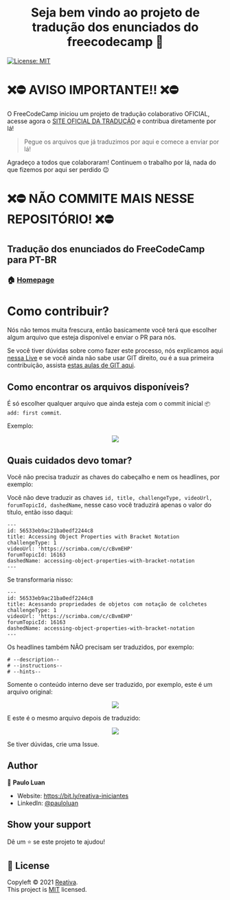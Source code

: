 <h1 align="center">Seja bem vindo ao projeto de tradução dos enunciados do freecodecamp 👋</h1>
<p>
  <a href="https://opensource.org/licenses/MIT" target="_blank">
    <img alt="License: MIT" src="https://img.shields.io/badge/License-MIT-yellow.svg" />
  </a>
</p>

# ❌⛔️ AVISO IMPORTANTE!! ❌⛔️

O FreeCodeCamp iniciou um projeto de tradução colaborativo OFICIAL, acesse agora o [SITE OFICIAL DA TRADUÇÃO](http://bit.ly/traducao-oficial-freecodecamp) e contribua diretamente por lá!

> Pegue os arquivos que já traduzimos por aqui e comece a enviar por lá! 

Agradeço a todos que colaboraram! Continuem o trabalho por lá, nada do que fizemos por aqui ser perdido 😉

# ❌⛔️ NÃO COMMITE MAIS NESSE REPOSITÓRIO! ❌⛔️

## Tradução dos enunciados do FreeCodeCamp para PT-BR

### 🏠 [Homepage](https://bit.ly/reativa-iniciantes)

# Como contribuir?

Nós não temos muita frescura, então basicamente você terá que escolher algum arquivo que esteja disponível e enviar o PR para nós.

Se você tiver dúvidas sobre como fazer este processo, nós explicamos aqui [nessa Live](https://bit.ly/reativa-live-4) e se você ainda não sabe usar GIT direito, ou é a sua primeira contribuição, assista [estas aulas de GIT aqui](https://iniciantes.reativa.dev/git/aprenda_git).

## Como encontrar os arquivos disponíveis?

É só escolher qualquer arquivo que ainda esteja com o commit inicial `📦 add: first commit`.

Exemplo:

<p align="center">
   <a href="#"><img src="https://github.com/reativa/traducao-freecodecamp/blob/master/assets/images/disponiveis.png?raw=true"></a>
</p>

## Quais cuidados devo tomar?

Você não precisa traduzir as chaves do cabeçalho e nem os headlines, por exemplo:

Você não deve traduzir as chaves `id, title, challengeType, videoUrl, forumTopicId, dashedName`, nesse caso você traduzirá apenas o valor do título, então isso daqui:

```
---
id: 56533eb9ac21ba0edf2244c8
title: Accessing Object Properties with Bracket Notation
challengeType: 1
videoUrl: 'https://scrimba.com/c/cBvmEHP'
forumTopicId: 16163
dashedName: accessing-object-properties-with-bracket-notation
---
```

Se transformaria nisso:

```
---
id: 56533eb9ac21ba0edf2244c8
title: Acessando propriedades de objetos com notação de colchetes
challengeType: 1
videoUrl: 'https://scrimba.com/c/cBvmEHP'
forumTopicId: 16163
dashedName: accessing-object-properties-with-bracket-notation
---
```

Os headlines também NÃO precisam ser traduzidos, por exemplo:

```
# --description--
# --instructions--
# --hints--
```

Somente o conteúdo interno deve ser traduzido, por exemplo, este é um arquivo original:

<p align="center">
   <a href="#"><img src="https://github.com/reativa/traducao-freecodecamp/blob/master/assets/images/original.png?raw=true"></a>
</p>

E este é o mesmo arquivo depois de traduzido:

<p align="center">
   <a href="#"><img src="https://github.com/reativa/traducao-freecodecamp/blob/master/assets/images/traduzido.png?raw=true"></a>
</p>

Se tiver dúvidas, crie uma Issue.

## Author

👤 **Paulo Luan**

- Website: https://bit.ly/reativa-iniciantes
- LinkedIn: [@pauloluan](http://bit.ly/pauloluan)

## Show your support

Dê um ⭐️ se este projeto te ajudou!

## 📝 License

Copyleft © 2021 [Reativa](https://github.com/reativa).<br />
This project is [MIT](https://opensource.org/licenses/MIT) licensed.
